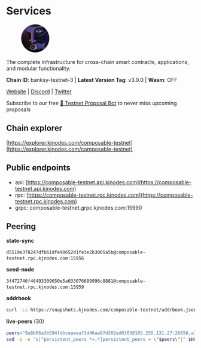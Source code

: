 # Services

<figure><img src="https://raw.githubusercontent.com/kj89/cosmos-images/main/logos/composable.png" alt=""><figcaption></figcaption></figure>

The complete infrastructure for cross-chain smart  contracts, applications, and modular functionality.

**Chain ID**: banksy-testnet-3 | **Latest Version Tag**: v3.0.0 | **Wasm**: OFF

[Website](https://www.composable.finance) | [Discord](https://discord.gg/composable) | [Twitter](https://twitter.com/ComposableFin)



Subscribe to our free [🤖 Testnet Proposal Bot](https://t.me/kjnodes_testnet_proposal_bot) to never miss upcoming proposals


## Chain explorer
[https://explorer.kjnodes.com/composable-testnet](https://explorer.kjnodes.com/composable-testnet)

## Public endpoints

* api: [https://composable-testnet.api.kjnodes.com](https://composable-testnet.api.kjnodes.com)
* rpc: [https://composable-testnet.rpc.kjnodes.com](https://composable-testnet.rpc.kjnodes.com)
* grpc: composable-testnet.grpc.kjnodes.com:15990

## Peering

**state-sync**

```text
d5519e378247dfb61dfe90652d1fe3e2b3005a5b@composable-testnet.rpc.kjnodes.com:15956
```

**seed-node**

```text
3f472746f46493309650e5a033076689996c8881@composable-testnet.rpc.kjnodes.com:15959
```

**addrbook**
```bash
curl -Ls https://snapshots.kjnodes.com/composable-testnet/addrbook.json > $HOME/.banksy/config/addrbook.json
```

**live-peers** (30)
```bash
peers="9a8b06a3b594fdbceaeeaf3d46aa97d302ed0303@185.255.131.27:26656,a3ddd1ffc5d24bd12fc4b2af5d2769776f5ce67d@65.109.92.240:21206,ab771b5501a129c0d26cdef4bd3db1638702a24b@65.109.99.156:26656,1f3bc143690c465800406a7b6c2898d4f0adebe6@65.21.91.160:27111,9ae49a070ea985784830da8050769ad6791caef5@164.92.64.61:15956,e9441db297752fb454f63d7f0f0c8eb5e067d528@34.124.143.97:26656,638ae5071bd03e35c90e90c11a57c580d80cde0c@81.5.117.14:15956,783e682b38c0565082fe5d897b24feebf687c52b@65.108.13.154:37656,c866bd14649bb402dcb08c861add820b152e39e3@173.212.233.177:15956,3461731f09871909987fa3df99c9ac623ea303b3@207.180.241.219:26656,f306956520010c5ddd0e67c69f61f1de3fa91552@88.198.52.46:22256,022221b7dc3be873a5b7b24682154f32c07e96cc@194.163.167.138:52656,c241d021004ad9b0fe7fa2d967ff9f1f3b20c1f0@136.243.172.166:15956,e083e1ee42159e3b57284d38530efc29c6f8a4c9@109.123.247.105:26656,2a9225e33a3cd40d4f9118a111a463e4c11bc6c2@31.220.85.1:26656,117dea3045bce3a1bc4b0b59ed01a9be88df6815@65.108.124.121:60656,13d2379fc4d36fe6829c316cf3fdfd7d62c59f7c@194.34.232.150:15956,8be7bfa6c270469971875cb6f23c957402654a14@207.180.194.162:26656,5a331fc6afa9ae7cbd6c9ebf39358161052c962b@65.109.65.248:37656,c0f197bdf6c4a4a16eb9db112d1ec9545336fd43@168.119.91.22:2250,4491f06f803252917d69d053ed85adba5ad17474@5.166.240.95:15956,3351847a55dd16faf533f3a02caba9610cc87320@158.220.100.228:27656,b2ab46fe515d0ede14bbe37b16a24bfdf67c8a5b@167.235.7.34:56656,76bde904c1f177a2c8c1123150073be38c27ad5f@75.119.146.244:26656,3bab9d5cfb23118e703e1c4b62820f35acf45521@144.76.174.27:26656,ca1d4fd9037ad49a37976fa4bdfcce7f4329857f@158.101.110.160:26656,904c32b57803fbcf20ec15de02ee076c54c5f35a@185.217.126.187:15956,6b792ff5118ef1e141085af62ace3ad846d757b4@193.34.212.165:26656,f4078136bacf232ff67c4ab0fdbe5c88fb1f2f94@31.220.72.179:26656,d5519e378247dfb61dfe90652d1fe3e2b3005a5b@65.109.68.190:15956"
sed -i -e "s|^persistent_peers *=.*|persistent_peers = \"$peers\"|" $HOME/.banksy/config/config.toml
```
